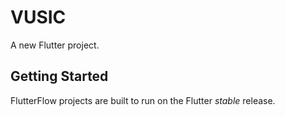 # VUSIC

A new Flutter project.

## Getting Started

FlutterFlow projects are built to run on the Flutter _stable_ release.
